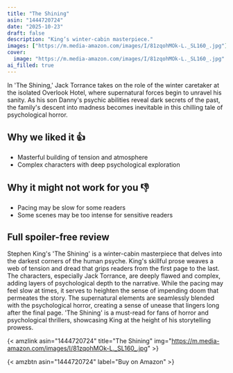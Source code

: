 ```yaml
---
title: "The Shining"
asin: "1444720724"
date: "2025-10-23"
draft: false
description: "King’s winter-cabin masterpiece."
images: ["https://m.media-amazon.com/images/I/81zqohMOk-L._SL160_.jpg"]
cover:
  image: "https://m.media-amazon.com/images/I/81zqohMOk-L._SL160_.jpg"
ai_filled: true
---
```


In 'The Shining,' Jack Torrance takes on the role of the winter caretaker at the
isolated Overlook Hotel, where supernatural forces begin to unravel his sanity.
As his son Danny's psychic abilities reveal dark secrets of the past, the
family's descent into madness becomes inevitable in this chilling tale of
psychological horror.

## Why we liked it 👍
- Masterful building of tension and atmosphere
- Complex characters with deep psychological exploration

## Why it might not work for you 👎
- Pacing may be slow for some readers
- Some scenes may be too intense for sensitive readers

## Full spoiler-free review
Stephen King's 'The Shining' is a winter-cabin masterpiece that delves into the
darkest corners of the human psyche. King's skillful prose weaves a web of
tension and dread that grips readers from the first page to the last. The
characters, especially Jack Torrance, are deeply flawed and complex, adding
layers of psychological depth to the narrative. While the pacing may feel slow
at times, it serves to heighten the sense of impending doom that permeates the
story. The supernatural elements are seamlessly blended with the psychological
horror, creating a sense of unease that lingers long after the final page. 'The
Shining' is a must-read for fans of horror and psychological thrillers,
showcasing King at the height of his storytelling prowess.

{< amzlink asin="1444720724" title="The Shining" img="https://m.media-amazon.com/images/I/81zqohMOk-L._SL160_.jpg" >}

{< amzbtn asin="1444720724" label="Buy on Amazon" >}
